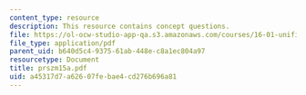 ```yaml
---
content_type: resource
description: This resource contains concept questions.
file: https://ol-ocw-studio-app-qa.s3.amazonaws.com/courses/16-01-unified-engineering-i-ii-iii-iv-fall-2005-spring-2006/a45317d7a62607febae4cd276b696a81_prszm15a.pdf
file_type: application/pdf
parent_uid: b640d5c4-9375-61ab-448e-c8a1ec804a97
resourcetype: Document
title: prszm15a.pdf
uid: a45317d7-a626-07fe-bae4-cd276b696a81
---
```

